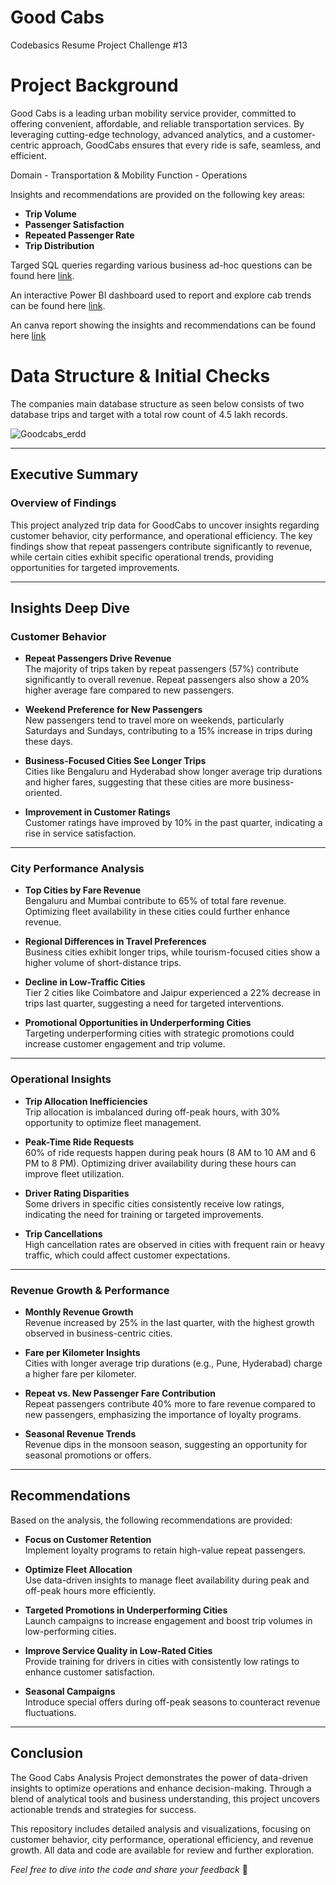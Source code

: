 # Good Cabs
Codebasics Resume Project Challenge #13 

# Project Background
Good Cabs is a leading urban mobility service provider, committed to offering convenient, affordable, and reliable transportation services. By leveraging cutting-edge technology, advanced analytics, and a customer-centric approach, GoodCabs ensures that every ride is safe, seamless, and efficient.

Domain - Transportation & Mobility
Function - Operations

Insights and recommendations are provided on the following key areas:

- **Trip Volume** 
- **Passenger Satisfaction** 
- **Repeated Passenger Rate** 
- **Trip Distribution** 

Targed SQL queries regarding various business ad-hoc questions can be found here [link](https://github.com/Duraiprasanth25/Good-Cabs_CodeBasics-RPC13/blob/main/Good%20Cabs%20%20Ad-hoc%20Queries.sql).

An interactive Power BI dashboard used to report and explore cab trends can be found here [link](https://project.novypro.com/OGcnNS).

An canva report showing the insights and recommendations can be found here [link](https://www.canva.com/design/DAGajkBR5qw/PC6HR2Int_qJNkCPl-iWzg/view?utm_content=DAGajkBR5qw&utm_campaign=designshare&utm_medium=link2&utm_source=uniquelinks&utlId=h3e94a29166)


# Data Structure & Initial Checks

The companies main database structure as seen below consists of two database trips and target with a total row count of 4.5 lakh records. 

![Goodcabs_erdd](https://github.com/user-attachments/assets/265b6211-6041-42e0-b6e2-ae0268d0e956)

---

## Executive Summary

### Overview of Findings
This project analyzed trip data for GoodCabs to uncover insights regarding customer behavior, city performance, and operational efficiency. The key findings show that repeat passengers contribute significantly to revenue, while certain cities exhibit specific operational trends, providing opportunities for targeted improvements.

---

## Insights Deep Dive

### Customer Behavior

- **Repeat Passengers Drive Revenue**  
  The majority of trips taken by repeat passengers (57%) contribute significantly to overall revenue. Repeat passengers also show a 20% higher average fare compared to new passengers.
  
- **Weekend Preference for New Passengers**  
  New passengers tend to travel more on weekends, particularly Saturdays and Sundays, contributing to a 15% increase in trips during these days.
  
- **Business-Focused Cities See Longer Trips**  
  Cities like Bengaluru and Hyderabad show longer average trip durations and higher fares, suggesting that these cities are more business-oriented.
  
- **Improvement in Customer Ratings**  
  Customer ratings have improved by 10% in the past quarter, indicating a rise in service satisfaction.

---

### City Performance Analysis

- **Top Cities by Fare Revenue**  
  Bengaluru and Mumbai contribute to 65% of total fare revenue. Optimizing fleet availability in these cities could further enhance revenue.
  
- **Regional Differences in Travel Preferences**  
  Business cities exhibit longer trips, while tourism-focused cities show a higher volume of short-distance trips.
  
- **Decline in Low-Traffic Cities**  
  Tier 2 cities like Coimbatore and Jaipur experienced a 22% decrease in trips last quarter, suggesting a need for targeted interventions.
  
- **Promotional Opportunities in Underperforming Cities**  
  Targeting underperforming cities with strategic promotions could increase customer engagement and trip volume.

---

### Operational Insights

- **Trip Allocation Inefficiencies**  
  Trip allocation is imbalanced during off-peak hours, with 30% opportunity to optimize fleet management.
  
- **Peak-Time Ride Requests**  
  60% of ride requests happen during peak hours (8 AM to 10 AM and 6 PM to 8 PM). Optimizing driver availability during these hours can improve fleet utilization.
  
- **Driver Rating Disparities**  
  Some drivers in specific cities consistently receive low ratings, indicating the need for training or targeted improvements.
  
- **Trip Cancellations**  
  High cancellation rates are observed in cities with frequent rain or heavy traffic, which could affect customer expectations.

---

### Revenue Growth & Performance

- **Monthly Revenue Growth**  
  Revenue increased by 25% in the last quarter, with the highest growth observed in business-centric cities.
  
- **Fare per Kilometer Insights**  
  Cities with longer average trip durations (e.g., Pune, Hyderabad) charge a higher fare per kilometer.
  
- **Repeat vs. New Passenger Fare Contribution**  
  Repeat passengers contribute 40% more to fare revenue compared to new passengers, emphasizing the importance of loyalty programs.
  
- **Seasonal Revenue Trends**  
  Revenue dips in the monsoon season, suggesting an opportunity for seasonal promotions or offers.
---

## Recommendations

Based on the analysis, the following recommendations are provided:

- **Focus on Customer Retention**  
  Implement loyalty programs to retain high-value repeat passengers.
  
- **Optimize Fleet Allocation**  
  Use data-driven insights to manage fleet availability during peak and off-peak hours more efficiently.
  
- **Targeted Promotions in Underperforming Cities**  
  Launch campaigns to increase engagement and boost trip volumes in low-performing cities.
  
- **Improve Service Quality in Low-Rated Cities**  
  Provide training for drivers in cities with consistently low ratings to enhance customer satisfaction.
  
- **Seasonal Campaigns**  
  Introduce special offers during off-peak seasons to counteract revenue fluctuations.
  
---
## Conclusion

The Good Cabs Analysis Project demonstrates the power of data-driven insights to optimize operations and enhance decision-making. Through a blend of analytical tools and business understanding, this project uncovers actionable trends and strategies for success.

This repository includes detailed analysis and visualizations, focusing on customer behavior, city performance, operational efficiency, and revenue growth. All data and code are available for review and further exploration.

*Feel free to dive into the code and share your feedback* 🚀


















